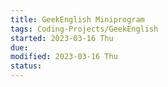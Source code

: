 ```yaml
---
title: GeekEnglish Miniprogram
tags: Coding-Projects/GeekEnglish
started: 2023-03-16 Thu
due:
modified: 2023-03-16 Thu
status:
---
```

